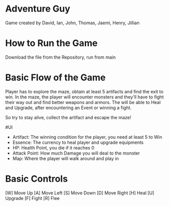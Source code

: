 # Adventure Guy
Game created by David, Ian, John, Thomas, Jaemi, Henry, Jillian

# How to Run the Game
Download the file from the Repository, run from main

# Basic Flow of the Game
Player has to explore the maze, obtain at least 5 artifacts and find the exit to win. 
In the maze, the player will encounter monsters and they'll have to fight their way out and find better weapons and armors.
The will be able to Heal and Upgrade, after encountering an Event or winning a fight.

So try to stay alive, collect the artifact and escape the maze!

#UI
* Artifact: The winning condition for the player, you need at least 5 to Win
* Essence: The currency to heal player and upgrade equipments
* HP: Health Point, you die if it reaches 0
* Attack Point: How much Damage you will deal to the monster
* Map: Where the player will walk around and play in


# Basic Controls
[W] Move Up
[A] Move Left
[S] Move Down
[D] Move Right
[H] Heal
[U] Upgrade
[F] Fight
[R] Flee
